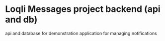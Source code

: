 # Loqli Messages project backend (api and db)

api and database for demonstration application for managing notifications

